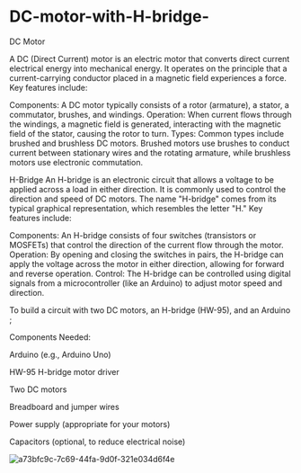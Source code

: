 # DC-motor-with-H-bridge-

DC Motor

A DC (Direct Current) motor is an electric motor that converts direct current electrical energy into mechanical energy. It operates on the principle that a current-carrying conductor placed in a magnetic field experiences a force. Key features include:


Components: A DC motor typically consists of a rotor (armature), a stator, a commutator, brushes, and windings.
Operation: When current flows through the windings, a magnetic field is generated, interacting with the magnetic field of the stator, causing the rotor to turn.
Types: Common types include brushed and brushless DC motors. Brushed motors use brushes to conduct current between stationary wires and the rotating armature, while brushless motors use electronic commutation.


H-Bridge
An H-bridge is an electronic circuit that allows a voltage to be applied across a load in either direction. It is commonly used to control the direction and speed of DC motors. The name "H-bridge" comes from its typical graphical representation, which resembles the letter "H." Key features include:



Components: An H-bridge consists of four switches (transistors or MOSFETs) that control the direction of the current flow through the motor.
Operation: By opening and closing the switches in pairs, the H-bridge can apply the voltage across the motor in either direction, allowing for forward and reverse operation.
Control: The H-bridge can be controlled using digital signals from a microcontroller (like an Arduino) to adjust motor speed and direction.


To build a circuit with two DC motors, an H-bridge (HW-95), and an Arduino ; 


Components Needed:

Arduino (e.g., Arduino Uno)

HW-95 H-bridge motor driver

Two DC motors

Breadboard and jumper wires

Power supply (appropriate for your motors)


Capacitors (optional, to reduce electrical noise)

![a73bfc9c-7c69-44fa-9d0f-321e034d6f4e](https://github.com/user-attachments/assets/ce89eb94-f79a-4e75-94f2-4d1aac94c8b0)



